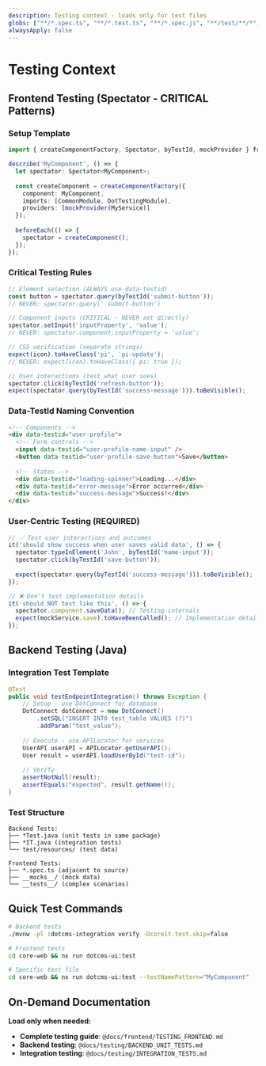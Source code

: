 ```yaml
---
description: Testing context - loads only for test files
globs: ["**/*.spec.ts", "**/*.test.ts", "**/*.spec.js", "**/test/**/*", "**/*Test.java"]
alwaysApply: false
---
```


# Testing Context

## Frontend Testing (Spectator - CRITICAL Patterns)

### Setup Template  
```typescript
import { createComponentFactory, Spectator, byTestId, mockProvider } from '@ngneat/spectator/jest';

describe('MyComponent', () => {
  let spectator: Spectator<MyComponent>;
  
  const createComponent = createComponentFactory({
    component: MyComponent,
    imports: [CommonModule, DotTestingModule],
    providers: [mockProvider(MyService)]
  });
  
  beforeEach(() => {
    spectator = createComponent();
  });
});
```

### Critical Testing Rules
```typescript
// Element selection (ALWAYS use data-testid)
const button = spectator.query(byTestId('submit-button'));
// NEVER: spectator.query('.submit-button')

// Component inputs (CRITICAL - NEVER set directly)  
spectator.setInput('inputProperty', 'value');
// NEVER: spectator.component.inputProperty = 'value';

// CSS verification (separate strings)
expect(icon).toHaveClass('pi', 'pi-update');
// NEVER: expect(icon).toHaveClass({ pi: true });

// User interactions (test what user sees)
spectator.click(byTestId('refresh-button'));
expect(spectator.query(byTestId('success-message'))).toBeVisible();
```

### Data-TestId Naming Convention
```html
<!-- Components -->
<div data-testid="user-profile">
  <!-- Form controls -->  
  <input data-testid="user-profile-name-input" />
  <button data-testid="user-profile-save-button">Save</button>
  
  <!-- States -->
  <div data-testid="loading-spinner">Loading...</div>
  <div data-testid="error-message">Error occurred</div>
  <div data-testid="success-message">Success!</div>
</div>
```

### User-Centric Testing (REQUIRED)
```typescript
// ✅ Test user interactions and outcomes
it('should show success when user saves valid data', () => {
  spectator.typeInElement('John', byTestId('name-input'));
  spectator.click(byTestId('save-button'));
  
  expect(spectator.query(byTestId('success-message'))).toBeVisible();
});

// ❌ Don't test implementation details  
it('should NOT test like this', () => {
  spectator.component.saveData(); // Testing internals
  expect(mockService.save).toHaveBeenCalled(); // Implementation detail
});
```

## Backend Testing (Java)

### Integration Test Template
```java
@Test
public void testEndpointIntegration() throws Exception {
    // Setup - use DotConnect for database
    DotConnect dotConnect = new DotConnect()
        .setSQL("INSERT INTO test_table VALUES (?)")
        .addParam("test_value");
        
    // Execute - use APILocator for services
    UserAPI userAPI = APILocator.getUserAPI();
    User result = userAPI.loadUserById("test-id");
    
    // Verify
    assertNotNull(result);
    assertEquals("expected", result.getName());
}
```

### Test Structure
```
Backend Tests:
├── *Test.java (unit tests in same package)
├── *IT.java (integration tests)  
└── test/resources/ (test data)

Frontend Tests:
├── *.spec.ts (adjacent to source)
├── __mocks__/ (mock data)
└── __tests__/ (complex scenarios)
```

## Quick Test Commands
```bash
# Backend tests
./mvnw -pl :dotcms-integration verify -Dcoreit.test.skip=false

# Frontend tests  
cd core-web && nx run dotcms-ui:test

# Specific test file
cd core-web && nx run dotcms-ui:test --testNamePattern="MyComponent"
```

## On-Demand Documentation
**Load only when needed:**

- **Complete testing guide**: `@docs/frontend/TESTING_FRONTEND.md`
- **Backend testing**: `@docs/testing/BACKEND_UNIT_TESTS.md`
- **Integration testing**: `@docs/testing/INTEGRATION_TESTS.md`